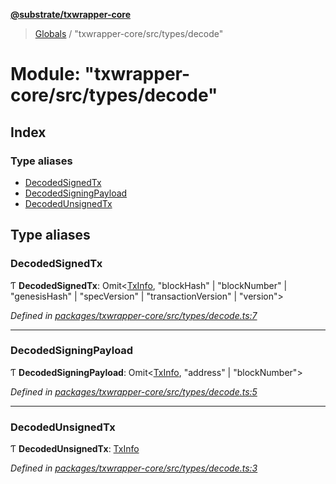 **[@substrate/txwrapper-core](../README.md)**

> [Globals](../globals.md) / "txwrapper-core/src/types/decode"

# Module: "txwrapper-core/src/types/decode"

## Index

### Type aliases

* [DecodedSignedTx](_txwrapper_core_src_types_decode_.md#decodedsignedtx)
* [DecodedSigningPayload](_txwrapper_core_src_types_decode_.md#decodedsigningpayload)
* [DecodedUnsignedTx](_txwrapper_core_src_types_decode_.md#decodedunsignedtx)

## Type aliases

### DecodedSignedTx

Ƭ  **DecodedSignedTx**: Omit<[TxInfo](../interfaces/_txwrapper_core_src_types_method_.txinfo.md), \"blockHash\" \| \"blockNumber\" \| \"genesisHash\" \| \"specVersion\" \| \"transactionVersion\" \| \"version\"\>

*Defined in [packages/txwrapper-core/src/types/decode.ts:7](https://github.com/paritytech/txwrapper-core/blob/15c9541/packages/txwrapper-core/src/types/decode.ts#L7)*

___

### DecodedSigningPayload

Ƭ  **DecodedSigningPayload**: Omit<[TxInfo](../interfaces/_txwrapper_core_src_types_method_.txinfo.md), \"address\" \| \"blockNumber\"\>

*Defined in [packages/txwrapper-core/src/types/decode.ts:5](https://github.com/paritytech/txwrapper-core/blob/15c9541/packages/txwrapper-core/src/types/decode.ts#L5)*

___

### DecodedUnsignedTx

Ƭ  **DecodedUnsignedTx**: [TxInfo](../interfaces/_txwrapper_core_src_types_method_.txinfo.md)

*Defined in [packages/txwrapper-core/src/types/decode.ts:3](https://github.com/paritytech/txwrapper-core/blob/15c9541/packages/txwrapper-core/src/types/decode.ts#L3)*
